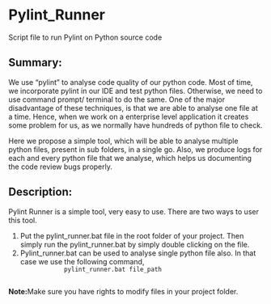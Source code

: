 # Pylint_Runner
Script file to run Pylint on Python source code

## Summary:
We use “pylint” to analyse code quality of our python code. Most of time, we incorporate pylint in our IDE and test python files. Otherwise, we need to use command prompt/ terminal to do the same. One of the major disadvantage of these techniques, is that we are able to analyse one file at a time. Hence, when we work on a enterprise level application it creates some problem for us, as we normally have hundreds of python file to check.

Here we propose a simple tool, which will be able to analyse multiple python files, present in sub folders, in a single go. Also, we produce logs for each and every python file that we analyse, which helps us documenting the code review bugs properly.


## Description:
Pylint Runner is a simple tool, very easy to use. There are two ways to user this tool.

<ol>
	<li>Put the pylint_runner.bat file in the root folder of your project. Then simply run the pylint_runner.bat by simply double clicking on the file.</li>
	<li>Pylint_runner.bat can be used to analyse single python file also. In that case we use the following command,
		<code>
			pylint_runner.bat file_path 
		</code>
	</li>
</ol>
<b>Note:</b>Make sure you have rights to modify files in your project folder.
